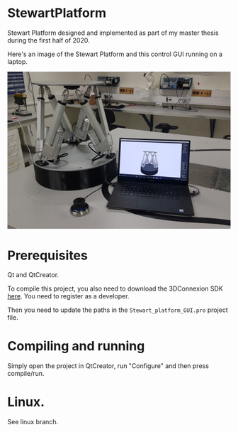 # StewartPlatform
Stewart Platform designed and implemented as part of my master thesis during the first half of 2020.

Here's an image of the Stewart Platform and this control GUI running on a laptop.

![](Images/img.jpg)

# Prerequisites 

Qt and QtCreator.

To compile this project, you also need to download the 3DConnexion SDK [here](https://www.3dconnexion.eu/service/software-developer.html). You need to register as a developer. 

Then you need to update the paths in the `Stewart_platform_GUI.pro` project file. 

# Compiling and running
Simply open the project in QtCreator, run "Configure" and then press compile/run.

# Linux. 
See linux branch.



